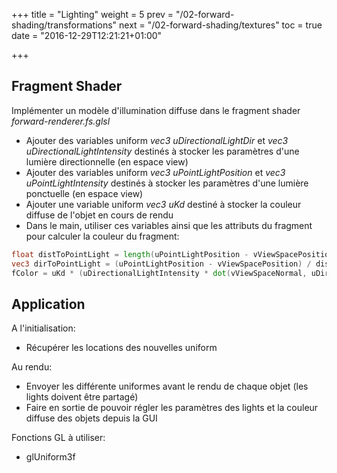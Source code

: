 +++
title = "Lighting"
weight = 5
prev = "/02-forward-shading/transformations"
next = "/02-forward-shading/textures"
toc = true
date = "2016-12-29T12:21:21+01:00"

+++

## Fragment Shader

Implémenter un modèle d'illumination diffuse dans le fragment shader *forward-renderer.fs.glsl*

- Ajouter des variables uniform *vec3 uDirectionalLightDir* et *vec3 uDirectionalLightIntensity* destinés à stocker les paramètres d'une lumière directionnelle (en espace view)
- Ajouter des variables uniform *vec3 uPointLightPosition* et *vec3 uPointLightIntensity* destinés à stocker les paramètres d'une lumière ponctuelle (en espace view)
- Ajouter une variable uniform *vec3 uKd* destiné à stocker la couleur diffuse de l'objet en cours de rendu
- Dans le main, utiliser ces variables ainsi que les attributs du fragment pour calculer la couleur du fragment:

```glsl
float distToPointLight = length(uPointLightPosition - vViewSpacePosition);
vec3 dirToPointLight = (uPointLightPosition - vViewSpacePosition) / distToPointLight;
fColor = uKd * (uDirectionalLightIntensity * dot(vViewSpaceNormal, uDirectionalLightDir) + uPointLightIntensity * dot(vViewSpaceNormal, dirToPointLight) / (distToPointLight * distToPointLight))
```

## Application

A l'initialisation:

- Récupérer les locations des nouvelles uniform

Au rendu:

- Envoyer les différente uniformes avant le rendu de chaque objet (les lights doivent être partagé)
- Faire en sortie de pouvoir régler les paramètres des lights et la couleur diffuse des objets depuis la GUI

Fonctions GL à utiliser:

- glUniform3f